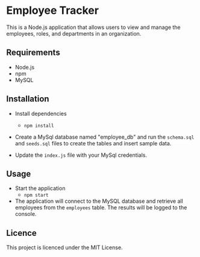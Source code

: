 # Employee Tracker
This is a Node.js application that allows users to view and manage the employees, roles, and departments in an organization.

## Requirements

- Node.js
- npm 
- MySQL

## Installation

- Install dependencies

  -  `npm install`

- Create a MySql database named "employee_db" and run the `schema.sql` and `seeds.sql` files to create the tables and insert sample data.
- Update the `index.js` file with your MySql credentials.

## Usage 

- Start the application 
  - `npm start`
- The application will connect to the MySQL database and retrieve all employees from the `employees` table. The results will be logged to the console.

## Licence 
This project is licenced under the MIT License.

